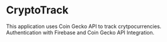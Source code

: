 # CryptoTrack
This application uses Coin Gecko API to track crytpocurrencies. Authentication with Firebase and Coin Gecko API Integration.
